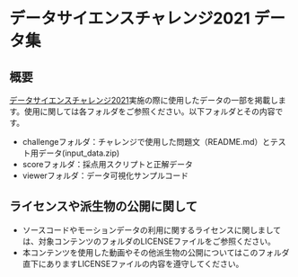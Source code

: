 # データサイエンスチャレンジ2021 データ集

## 概要
[データサイエンスチャレンジ2021](https://athletix.run/challenges/MQe8jPDRp)実施の際に使用したデータの一部を掲載します。使用に関しては各フォルダをご参照ください。以下フォルダとその内容です。
- challengeフォルダ：チャレンジで使用した問題文（README.md）とテスト用データ(input_data.zip)
- scoreフォルダ：採点用スクリプトと正解データ
- viewerフォルダ：データ可視化サンプルコード


## ライセンスや派生物の公開に関して
- ソースコードやモーションデータの利用に関するライセンスに関しましては、対象コンテンツのフォルダのLICENSEファイルをご参照ください。
- 本コンテンツを使用した動画やその他派生物の公開についてはこのフォルダ直下にありますLICENSEファイルの内容を遵守してください。